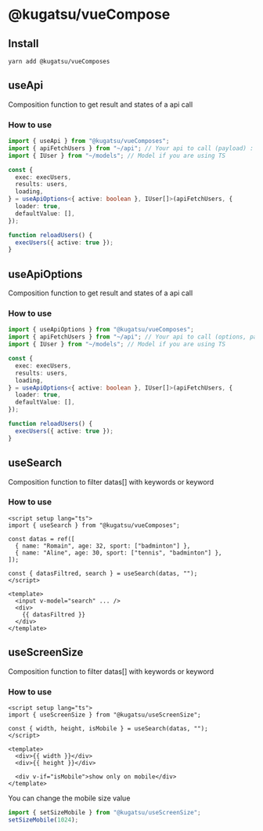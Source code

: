 # @kugatsu/vueCompose

## Install

```shell
yarn add @kugatsu/vueComposes
```

## useApi

Composition function to get result and states of a api call

### How to use

```ts
import { useApi } from "@kugatsu/vueComposes";
import { apiFetchUsers } from "~/api"; // Your api to call (payload) : Promise
import { IUser } from "~/models"; // Model if you are using TS

const {
  exec: execUsers,
  results: users,
  loading,
} = useApiOptions<{ active: boolean }, IUser[]>(apiFetchUsers, {
  loader: true,
  defaultValue: [],
});

function reloadUsers() {
  execUsers({ active: true });
}
```
## useApiOptions

Composition function to get result and states of a api call

### How to use

```ts
import { useApiOptions } from "@kugatsu/vueComposes";
import { apiFetchUsers } from "~/api"; // Your api to call (options, payload) : Promise
import { IUser } from "~/models"; // Model if you are using TS

const {
  exec: execUsers,
  results: users,
  loading,
} = useApiOptions<{ active: boolean }, IUser[]>(apiFetchUsers, {
  loader: true,
  defaultValue: [],
});

function reloadUsers() {
  execUsers({ active: true });
}
```


## useSearch

Composition function to filter datas[] with keywords or keyword

### How to use

```vue
<script setup lang="ts">
import { useSearch } from "@kugatsu/vueComposes";

const datas = ref([
  { name: "Romain", age: 32, sport: ["badminton"] },
  { name: "Aline", age: 30, sport: ["tennis", "badminton"] },
]);

const { datasFiltred, search } = useSearch(datas, "");
</script>

<template>
  <input v-model="search" ... />
  <div>
    {{ datasFiltred }}
  </div>
</template>
```

## useScreenSize

Composition function to filter datas[] with keywords or keyword

### How to use

```vue
<script setup lang="ts">
import { useScreenSize } from "@kugatsu/useScreenSize";

const { width, height, isMobile } = useSearch(datas, "");
</script>

<template>
  <div>{{ width }}</div>
  <div>{{ height }}</div>

  <div v-if="isMobile">show only on mobile</div>
</template>
```

You can change the mobile size value

```ts
import { setSizeMobile } from "@kugatsu/useScreenSize";
setSizeMobile(1024);
```
